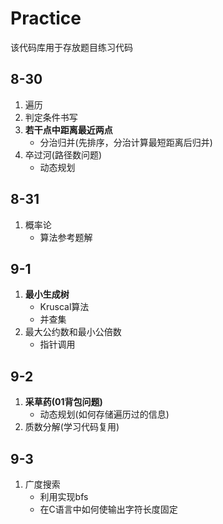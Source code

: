 # Practice
该代码库用于存放题目练习代码
## 8-30
1. 遍历
2. 判定条件书写
3. **若干点中距离最近两点**
   - 分治归并(先排序，分治计算最短距离后归并)
4. 卒过河(路径数问题)
   - 动态规划
## 8-31
1. 概率论
   - 算法参考题解
## 9-1
1. **最小生成树**
   - Kruscal算法
   - 并查集
2. 最大公约数和最小公倍数
   - 指针调用
## 9-2
1. **采草药(01背包问题)**
   - 动态规划(如何存储遍历过的信息)
2. 质数分解(学习代码复用)
## 9-3
1. 广度搜索
   - 利用<queue>实现bfs
   - 在C语言中如何使输出字符长度固定